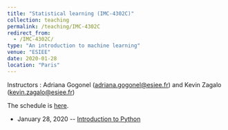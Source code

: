 ```yaml
---
title: "Statistical learning (IMC-4302C)"
collection: teaching
permalink: /teaching/IMC-4302C
redirect_from: 
  - /IMC-4302C/
type: "An introduction to machine learning"
venue: "ESIEE"
date: 2020-01-28
location: "Paris"
---
```


Instructors : Adriana Gogonel (adriana.gogonel@esiee.fr) and Kevin Zagalo (kevin.zagalo@esiee.fr)

The schedule is [here](https://calendar.google.com/calendar/embed?src=kevin.zagalo%40esiee.fr&ctz=Europe%2FParis). 

- January 28, 2020 -- [Introduction to Python](https://kevinzagalo.github.io/files/IMC-4302C/Lab0/Lab0.pdf)
